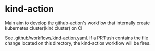 # kind-action

Main aim to develop the github-action's workflow that internally create kubernetes cluster(kind cluster) on CI

See [.github/workflows/kind-action.yaml](.github/workflows/kind-action.yaml).
If a PR/Push contains the file change located on this directory, the kind-action workflow will be fires.
